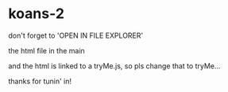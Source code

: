 # koans-2
don't forget to 'OPEN IN FILE EXPLORER'

the html file in the main

and the html is linked to a tryMe.js, so pls change that to tryMe...

thanks for tunin' in!
